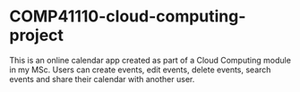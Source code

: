 # COMP41110-cloud-computing-project

This is an online calendar app created as part of a Cloud Computing module in my MSc. Users can create events, edit events, delete events, search events and share their calendar with another user.
